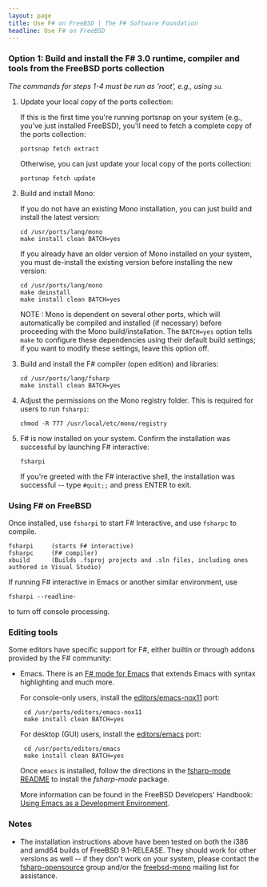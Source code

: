 ```yaml
---
layout: page
title: Use F# on FreeBSD | The F# Software Foundation
headline: Use F# on FreeBSD
---
```



### Option 1: Build and install the F# 3.0 runtime, compiler and tools from the FreeBSD ports collection

*The commands for steps 1-4 must be run as 'root', e.g., using `su`.*

1. Update your local copy of the ports collection:

   If this is the first time you're running portsnap on your system (e.g., you've just installed FreeBSD), you'll need
   to fetch a complete copy of the ports collection:

       portsnap fetch extract

   Otherwise, you can just update your local copy of the ports collection:

       portsnap fetch update


2. Build and install Mono:

   If you do not have an existing Mono installation, you can just build and install the latest version:

       cd /usr/ports/lang/mono
       make install clean BATCH=yes

   If you already have an older version of Mono installed on your system, you must de-install the existing
   version before installing the new version:

       cd /usr/ports/lang/mono
       make deinstall
       make install clean BATCH=yes

   NOTE : Mono is dependent on several other ports, which will automatically be compiled and installed (if necessary)
   before proceeding with the Mono build/installation. The ``BATCH=yes`` option tells `make` to configure these
   dependencies using their default build settings; if you want to modify these settings, leave this option off.


3. Build and install the F# compiler (open edition) and libraries:

       cd /usr/ports/lang/fsharp
       make install clean BATCH=yes


4. Adjust the permissions on the Mono registry folder. This is required for users to run ``fsharpi``:

       chmod -R 777 /usr/local/etc/mono/registry


5. F# is now installed on your system. Confirm the installation was successful by launching F# interactive:

       fsharpi

   If you're greeted with the F# interactive shell, the installation was successful -- type ``#quit;;`` and press ENTER to exit.


### Using F# on FreeBSD

Once installed, use `fsharpi` to start F# Interactive, and use `fsharpc` to compile.

    fsharpi     (starts F# interactive)
    fsharpc     (F# compiler)
    xbuild      (Builds .fsproj projects and .sln files, including ones authored in Visual Studio)

If running F# interactive in Emacs or another similar environment, use
              
    fsharpi --readline-

to turn off console processing.


### Editing tools

Some editors have specific support for F#, either builtin or through addons provided by the F# community: 

* Emacs. There is an [F# mode for Emacs](http://fsharp.github.com/fsharpbinding/) that extends Emacs with syntax highlighting and much more.

  For console-only users, install the [editors/emacs-nox11](http://www.freshports.org/editors/emacs-nox11/) port:

       cd /usr/ports/editors/emacs-nox11
       make install clean BATCH=yes

  For desktop (GUI) users, install the [editors/emacs](http://www.freshports.org/editors/emacs/) port:

       cd /usr/ports/editors/emacs
       make install clean BATCH=yes

  Once ``emacs`` is installed, follow the directions in the [fsharp-mode README](https://github.com/fsharp/fsharpbinding/blob/master/emacs/README.md)
  to install the *fsharp-mode* package.

  More information can be found in the FreeBSD Developers' Handbook: [Using Emacs as a Development Environment](http://www.freebsd.org/doc/en/books/developers-handbook/emacs.html).


### Notes

* The installation instructions above have been tested on both the i386 and amd64 builds of FreeBSD 9.1-RELEASE.
  They should work for other versions as well -- if they don't work on your system, please contact the
  [fsharp-opensource](https://groups.google.com/group/fsharp-opensource) group and/or the
  [freebsd-mono](http://lists.freebsd.org/mailman/listinfo/freebsd-mono) mailing list for assistance.